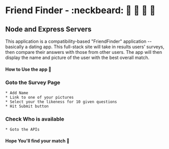 
# Friend Finder - :neckbeard: :woman:  :man: :man_with_gua_pi_mao: :princess:
## Node and Express Servers

This application is a compatibility-based "FriendFinder" application -- basically a dating app. This full-stack site will take in results users' surveys, then compare their answers with those from other users. The app will then display the name and picture of the user with the best overall match.

#### How to Use the app :traffic_light:

### Goto the Survey Page
	* Add Name
	* Link to one of your pictures
	* Select your the likeness for 10 given questions
	* Hit Submit button

### Check Who is available
    * Goto the APIs 
   

#### Hope You'll find your match :eyes:






